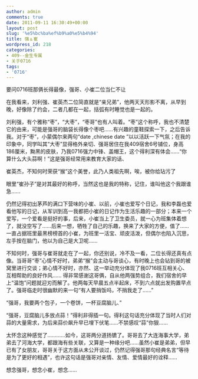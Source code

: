 ```yaml
---
author: admin
comments: true
date: 2011-09-11 16:30:49+00:00
layout: post
slug: '%e5%bc%ba%ef%b9%a0%e5%b4%94'
title: 强﹠崔
wordpress_id: 218
categories:
- 409--金生专属
- 关于0716
tags:
- '0716'
---
```


要问0716班那俩长得最像，强哥、小崔二位当仁不让

在我看来，刘利强、崔英杰二位简直就是“亲兄弟”，他两天天形影不离，从早到晚，好像除了约会，二者几都在一起，括弧有时睡觉也是一起的。

刘利强，有个雅称“枣”，“大枣”，“枣哥”也有人叫着。“枣”这个称呼，我也不清楚它的由来，可能是强哥的脑袋长得像个枣吧……有兴趣的童鞋探索一下，之后告诉我。对于“枣”，小蒙偶尔来两句“date ,chinese date ”以以活跃一下气氛；在我的印象中，同学叫其“大枣”显得格外亲切、强哥居住在我409宿舍6号铺位，身高186厘米，黝黑的皮肤，乃我0716强力中锋、盖帽王，这个得利深有体会……“你算什么大头蒜啊！”这是强哥经常用来教育大家的话、

崔英杰，不知何时荣获“猴”这个美誉，此乃人类祖先啊，唉，被你给玷污了

眼里“崔孙子”是对其最好的称呼，当然这也是我的特称，记住，谁叫他这个我跟谁急……

仍然记得初出茅芦的满口下营味的小崔、以前，小崔也爱写个日记，我和李磊也爱看他写的日记，从军训到高一我都把小崔的日记作为生活乐趣的一部分；本来一个爱写，一个爱看是挺好的事，后来，小崔当上了卫生委员，就一心为班集体着想了，就没空写了……后来一想，牺牲了自己的乐趣，换来了大家的方便，值了……一直占据班里最黑榜榜首的小崔，为班里一活宝、顽皮活泼，但偶尔也陷入沉思，左手按在脑门，他以为自己是大卫呢……

不知何时，强哥与崔哥就走在了一起，你还别说，冷不及一看，二位长得还真有点像。当哥哥“枣”心情不好时，弟弟“猴”会主动与哥谈心，有时晚上也会钻到哥的被窝里进行交谈；弟心情不好时，亦然、这一举动充分体现了我0716班互相关心、互相帮助的良好作风…… 得非常感谢这哥俩，自从他两强势组合，我们宿舍的早上“温饱”问题就迎刃而解了。他两每天早晨五点半起床，不到六点就出发购置早点了。强哥临走时很幽默的来一句“有人要捎饭吗，不捎我走了……”

“强哥，我要两个包子，一个卷饼，一杯豆腐脑儿、”

“强哥，豆腐脑儿多放点蒜！”得利非得插一句。得利这句话充分体现了当时人们对蒜的大量需求，为后来蒜价飙升早已埋下伏笔……不禁感叹“蒜”你狠……



太怀念这种感觉了…………如今，这哥两分道扬镳了。哥哥去了大连海事大学，弟弟去了河海大学，都跟海有些关联，又算是一种缘分吧……虽然小崔是弟弟，但早已有了女朋友，哥哥关于这方面从未公开谈过，仍然记得强哥那句经典名言“等待是为了更好的相遇”，也许这句话是强哥对亲情、友情、爱情最好的诠释……






想念强哥，想念小崔，想念……



